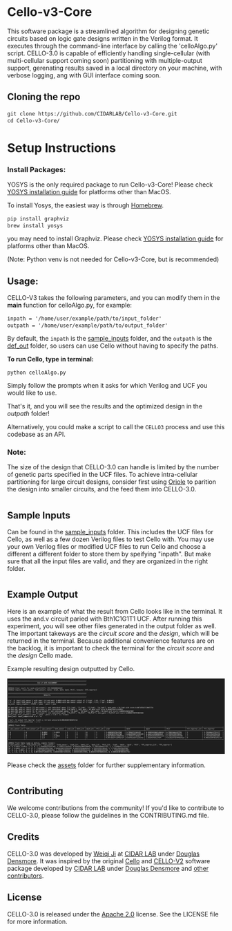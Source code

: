 # Cello-v3-Core

This software package is a streamlined algorithm for designing genetic circuits based on logic gate designs written in the Verilog format. It executes through the command-line interface by calling the 'celloAlgo.py' script. CELLO-3.0 is capable of efficiently handling single-cellular (with multi-cellular support coming soon) partitioning with multiple-output support, gerenating results saved in a local directory on your machine, with verbose logging, ang with GUI interface coming soon.

## Cloning the repo

```
git clone https://github.com/CIDARLAB/Cello-v3-Core.git
cd Cello-v3-Core/
```

# Setup Instructions
### Install Packages:
YOSYS is the only required package to run Cello-v3-Core! Please check [YOSYS installation guide](https://yosyshq.net/yosys/documentation.html) for platforms other than MacOS.

To install Yosys, the easiest way is through [Homebrew](https://brew.sh).
```
pip install graphviz
brew install yosys
```
you may need to install Graphviz. Please check [YOSYS installation guide](https://yosyshq.net/yosys/documentation.html) for platforms other than MacOS.

(Note: Python venv is not needed for Cello-v3-Core, but is recommended)

## Usage:
CELLO-V3 takes the following parameters, and you can modify them in the __main__ function for celloAlgo.py, for example:

```
inpath = '/home/user/example/path/to/input_folder'
outpath = '/home/user/example/path/to/output_folder'
```

By default, the ```inpath``` is the [sample_inputs](/sample_inputs/) folder, and the ```outpath``` is the [def_out](/def_out/) folder, so users can use Cello without having to specify the paths.


**To run Cello, type in terminal:**

```
python celloAlgo.py
```

Simply follow the prompts when it asks for which Verilog and UCF you would like to use.

That's it, and you will see the results and the optimized design in the *outpath* folder!

Alternatively, you could make a script to call the ```CELLO3``` process and use this codebase as an API.

### Note: 
The size of the design that CELLO-3.0 can handle is limited by the number of genetic parts specified in the UCF files. To achieve intra-cellular partitioning for large circuit designs, consider first using [Oriole](https://github.com/CIDARLAB/genetic-circuit-partitioning-new.git) to parition the design into smaller circuits, and the feed them into CELLO-3.0. 

#
## Sample Inputs
Can be found in the [sample_inputs](sample_inputs/) folder. This includes the UCF files for Cello, as well as a few dozen Verilog files to test Cello with. You may use your own Verilog files or modified UCF files to run Cello and choose a different a different folder to store them by speifying "inpath". But make sure that all the input files are valid, and they are organized in the right folder.

#
## Example Output
Here is an example of what the result from Cello looks like in the terminal. It uses the and.v circuit paried with Bth1C1G1T1 UCF. After running this experiment, you will see other files generated in the output folder as well. The important takeways are the *circuit score* and the *design*, which will be returned in the terminal. Because additional convenience features are on the backlog, it is important to check the terminal for the *circuit score* and the *design* Cello made.

Example resulting design outputted by Cello.

![example output](assets/ExampleOutput_Nand+Eco111.png)

Please check the [assets](assets/) folder for further supplementary information.

#
## Contributing

We welcome contributions from the community! If you'd like to contribute to CELLO-3.0, please follow the guidelines in the CONTRIBUTING.md file.

## Credits

CELLO-3.0 was developed by [Weiqi Ji](https://ginomcfino.github.io) at [CIDAR LAB](https://www.cidarlab.org) under [Douglas Densmore](https://www.cidarlab.org/doug-densmore). It was inspired by the original [Cello](https://github.com/CIDARLAB/cello) and [CELLO-V2](https://github.com/CIDARLAB/Cello-v2.git) software package developed by [CIDAR LAB](https://www.cidarlab.org) under [Douglas Densmore](https://www.cidarlab.org/doug-densmore) and [other contributors](https://github.com/CIDARLAB).

## License

CELLO-3.0 is released under the [Apache 2.0](License.txt) license. See the LICENSE file for more information.



